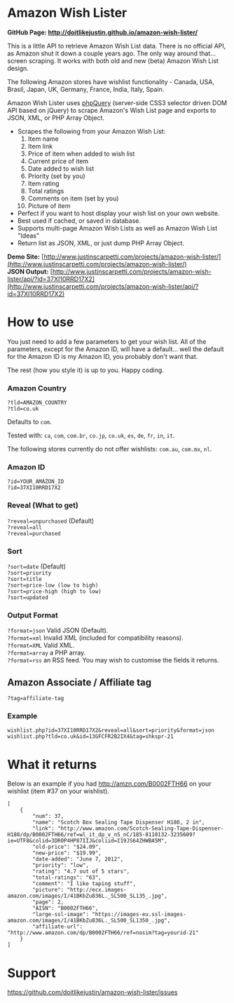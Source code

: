 Amazon Wish Lister
==================
**GitHub Page: http://doitlikejustin.github.io/amazon-wish-lister/**

This is a little API to retrieve Amazon Wish List data. There is no official API, as Amazon shut it down a couple years ago. The only way around that... screen scraping. It works with both old and new (beta) Amazon Wish List design.

The following Amazon stores have wishlist functionality - Canada, USA, Brasil, Japan, UK, Germany, France, India, Italy, Spain.

Amazon Wish Lister uses [phpQuery](http://code.google.com/p/phpquery/) (server-side CSS3 selector driven DOM API based on jQuery) to scrape Amazon's Wish List page and exports to JSON, XML, or PHP Array Object.

* Scrapes the following from your Amazon Wish List:
    1. Item name
    2. Item link
    3. Price of item when added to wish list
    4. Current price of item
    5. Date added to wish list
    6. Priority (set by you)
    7. Item rating
    8. Total ratings
    9. Comments on item (set by you)
    10. Picture of item
* Perfect if you want to host display your wish list on your own website. 
* Best used if cached, or saved in database.
* Supports multi-page Amazon Wish Lists as well as Amazon Wish List "Ideas"
* Return list as JSON, XML, or just dump PHP Array Object.

**Demo Site:** [http://www.justinscarpetti.com/projects/amazon-wish-lister/](http://www.justinscarpetti.com/projects/amazon-wish-lister/)  
**JSON Output:** [http://www.justinscarpetti.com/projects/amazon-wish-lister/api/?id=37XI10RRD17X2](http://www.justinscarpetti.com/projects/amazon-wish-lister/api/?id=37XI10RRD17X2)

How to use
==========

You just need to add a few parameters to get your wish list. All of the parameters, except for the Amazon ID, will have a default... well the default for the Amazon ID is my Amazon ID, you probably don't want that.

The rest (how you style it) is up to you. Happy coding.

### Amazon Country
`?tld=AMAZON_COUNTRY`  
`?tld=co.uk`

Defaults to `com`.  

Tested with: `ca`, `com`, `com.br`, `co.jp`, `co.uk`, `es`, `de`, `fr`, `in`, `it`.

The following stores currently do not offer wishlists: `com.au`, `com.mx`, `nl`.

### Amazon ID
`?id=YOUR_AMAZON_ID`  
`?id=37XI10RRD17X2`

### Reveal (What to get)
`?reveal=unpurchased` (Default)  
`?reveal=all`  
`?reveal=purchased`

### Sort
`?sort=date` (Default)  
`?sort=priority`  
`?sort=title`  
`?sort=price-low (low to high)`  
`?sort=price-high (high to low)`  
`?sort=updated`

### Output Format
`?format=json` Valid JSON (Default).  
`?format=xml` Invalid XML (included for compatibility reasons).  
`?format=XML` Valid XML.  
`?format=array` a PHP array.  
`?format=rss` an RSS feed.  You may wish to customise the fields it returns.  

## Amazon Associate / Affiliate tag
`?tag=affiliate-tag`  

### Example
`wishlist.php?id=37XI10RRD17X2&reveal=all&sort=priority&format=json`  
`wishlist.php?tld=co.uk&id=13GFCFR2B2IX4&tag=shkspr-21`  

What it returns
===============

Below is an example if you had http://amzn.com/B0002FTH66 on your wishlist (item #37 on your wishlist).

    [
        {
            "num": 37,
            "name": "Scotch Box Sealing Tape Dispenser H180, 2 in",
            "link": "http://www.amazon.com/Scotch-Sealing-Tape-Dispenser-H180/dp/B0002FTH66/ref=wl_it_dp_v_nS_nC/185-8110132-3235609?ie=UTF8&colid=3DR0P4HP87IIJ&coliid=I19JS64ZHWBA5M",
            "old-price": "$24.09",
            "new-price": "$19.99",
            "date-added": "June 7, 2012",
            "priority": "low",
            "rating": "4.7 out of 5 stars",
            "total-ratings": "63",
            "comment": "I like taping stuff",
            "picture": "http://ecx.images-amazon.com/images/I/41BKbZu836L._SL500_SL135_.jpg",
            "page": 2,
            "AISN": "B0002FTH66",
            "large-ssl-image": "https://images-eu.ssl-images-amazon.com/images/I/41BKbZu836L._SL500_SL1350_.jpg",
            "affiliate-url": "http://www.amazon.com/dp/B0002FTH66/ref=nosim?tag=yourid-21"
        }
    ]



Support
=======

https://github.com/doitlikejustin/amazon-wish-lister/issues
